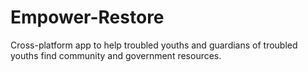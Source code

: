 # Empower-Restore
Cross-platform app to help troubled youths and guardians of troubled youths find community and government resources.

